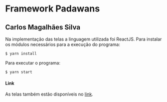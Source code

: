 # Framework Padawans

## Carlos Magalhães Silva

Na implementação das telas a linguagem utilizada foi ReactJS. Para instalar os módulos necessários para a execução do programa:

```
$ yarn install
```

Para executar o programa:

```
$ yarn start
```


#### Link

As telas também estão disponíveis no [link](https://frameworkpadawans-carlos.web.app/).
